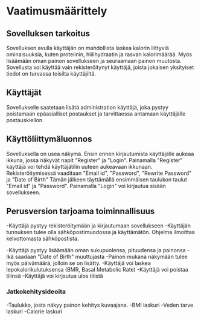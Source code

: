 # Vaatimusmäärittely 

## Sovelluksen tarkoitus


Sovelluksen avulla käyttäjän on mahdollista laskea kalorin liittyviä ominaisuuksia, kuten proteiinin, hiilihydraatin ja rasvan kalorimäärää. Myös lisäämään oman painon sovellukseen ja seuraamaan painon muutosta. 
Sovellusta voi käyttää vain rekisteröitynyt käyttäjä, joista jokaisen yksityiset tiedot on turvassa toisilta käyttäjiltä. 

## Käyttäjät 

Sovellukselle saatetaan lisätä administration käyttäjä, joka pystyy poistamaan epäasialliset postaukset ja tarvittaessa antamaan käyttäjälle postauskiellon.

## Käyttöliittymäluonnos 

Sovelluksella on usea näkymä. 
Ensin ennen kirjautumista käyttäjälle aukeaa ikkuna, jossa näkyvät napit "Register" ja "Login". Painamalla "Register" käyttäjä voi tehdä käyttäjätilin uuteen aukeavaan ikkunaan.
Rekisteröitymisessä vaaditaan "Email id", "Password", "Rewrite Password" ja "Date of Birth" 
Tämän jälkeen täyttämällä ensimmäisen taulukon taulut "Email id" ja "Password". Painamalla "Login" voi kirjautua sisään sovellukseen.

## Perusversion tarjoama toiminnallisuus 

-Käyttäjä pystyy rekisteröitymään ja kirjautumaan sovellukseen
 -Käyttäjän tunnuksen tulee olla sähköpostimuodossa ja käyttämätön. Ohjelma ilmoittaa kelvottomasta sähköpostista.

-Käyttäjä pystyy lisäämään oman sukupuolensa, pituudensa ja painonsa
 -Ikä saadaan "Date of Birth" muuttujasta
 -Painon mukana näkymään tulee myös päivämäärä, jolloin se on lisätty.
-Käyttäjä voi laskea lepokalorikulutuksensa (BMR, Basal Metabolic Rate)
-Käyttäjä voi poistaa tilinsä
-Käyttäjä voi kirjautua ulos tilistä

### Jatkokehitysideoita

-Taulukko, josta näkyy painon kehitys kuvaajana. 
-BMI laskuri
-Veden tarve laskuri
-Calorie laskuri



